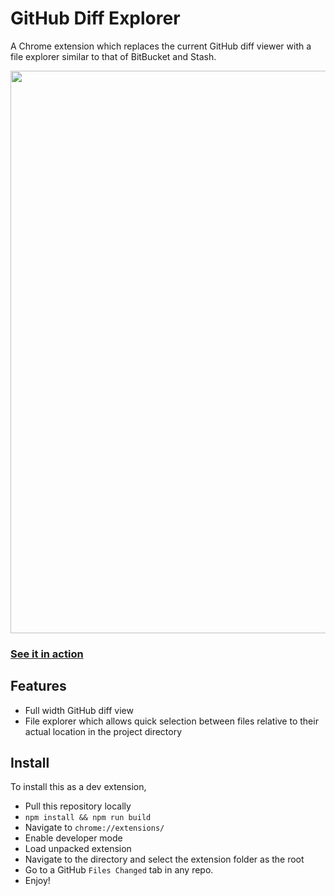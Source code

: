 # GitHub Diff Explorer
A Chrome extension which replaces the current GitHub diff viewer with a file explorer similar to that of BitBucket and Stash.

<img src="https://i.imgur.com/fRAFvijh.png" width="900px">

### [See it in action](https://imgur.com/ySmeWTh)
## Features
* Full width GitHub diff view
* File explorer which allows quick selection between files relative to their actual location in the project directory

## Install
To install this as a dev extension,
* Pull this repository locally
* `npm install && npm run build`
* Navigate to `chrome://extensions/`
* Enable developer mode
* Load unpacked extension
* Navigate to the directory and select the extension folder as the root
* Go to a GitHub `Files Changed` tab in any repo.
* Enjoy!
